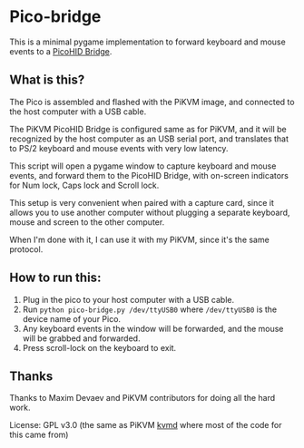 # Pico-bridge


This is a minimal pygame implementation to forward keyboard and mouse events to a [PicoHID Bridge](https://docs.pikvm.org/pico_hid_bridge/).

## What is this?

The Pico is assembled and flashed with the PiKVM image, and connected to the host computer with a USB cable. 

The PiKVM PicoHID Bridge is configured same as for PiKVM, and it will be recognized by the host computer as an USB serial port, and translates that to PS/2 keyboard and mouse events with very low latency.

This script will open a pygame window to capture keyboard and mouse events, and forward them to the PicoHID Bridge, with on-screen indicators for Num lock, Caps lock and Scroll lock.

This setup is very convenient when paired with a capture card, since it allows you to use another computer without plugging a separate keyboard, mouse and screen to the other computer.

When I'm done with it, I can use it with my PiKVM, since it's the same protocol.

## How to run this:

1. Plug in the pico to your host computer with a USB cable.
2. Run `python pico-bridge.py /dev/ttyUSB0` where `/dev/ttyUSB0` is the device name of your Pico.
3. Any keyboard events in the window will be forwarded, and the mouse will be grabbed and forwarded.
4. Press scroll-lock on the keyboard to exit.


## Thanks

Thanks to Maxim Devaev and PiKVM contributors for doing all the hard work.

License: GPL v3.0 (the same as PiKVM [kvmd](https://github.com/pikvm/kvmd) where most of the code for this came from)
